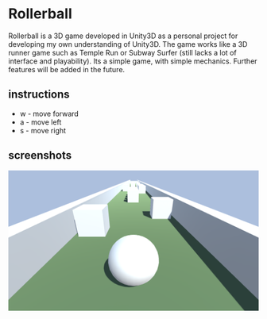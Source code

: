 # Rollerball

Rollerball is a 3D game developed in Unity3D as a personal project for developing my own understanding of Unity3D. The game works like a 3D runner game such as Temple Run or Subway Surfer (still lacks a lot of interface and playability). Its a simple game, with simple mechanics. Further features will be added in the future.

## instructions
* w - move forward
* a - move left
* s - move right

## screenshots
![alt text](ingame.png "ingame")
